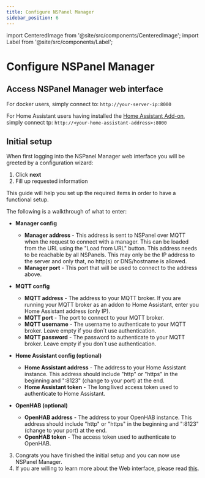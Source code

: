 ```yaml
---
title: Configure NSPanel Manager
sidebar_position: 6
---
```


import CenteredImage from '@site/src/components/CenteredImage';
import Label from '@site/src/components/Label';

# Configure NSPanel Manager

## Access NSPanel Manager web interface

For docker users, simply connect to: `http://your-server-ip:8000`

For Home Assistant users having installed the [Home Assistant Add-on](./install/installation-guide-home-assistant), simply connect tp: `http://<your-home-assistant-address>:8000`

## Initial setup

When first logging into the NSPanel Manager web interface you will be greeted by a configuration wizard:

<CenteredImage src="/images/doc/initial_setup_popup.png" alt="Configuration wizard" figureNumber={1} />

1. Click **next**
2. Fill up requested information

This guide will help you set up the required items in order to have a functional setup.

The following is a walkthrough of what to enter:

- **Manager config**

  - **Manager address** - This address is sent to NSPanel over MQTT when the request to connect with a manager.
    This can be loaded from the URL using the "Load from URL" button. This address needs to be reachable by all
    NSPanels. This may only be the IP address to the server and only that, no http(s) or DNS/hostname is allowed.
  - **Manager port** - This port that will be used to connect to the address above.

- **MQTT config**

  - **MQTT address** - The address to your MQTT broker. If you are running your MQTT broker as an addon to
    Home Assistant, enter you Home Assistant address (only IP).
  - **MQTT port** - The port to connect to your MQTT broker.
  - **MQTT username** - The username to authenticate to your MQTT broker. Leave empty if you don´t use authentication.
  - **MQTT password** - The password to authenticate to your MQTT broker. Leave empty if you don´t use authentication.

- **Home Assistant config (optional)**

  - **Home Assistant address** - The address to your Home Assistant instance. This address should include "http"
    or "https" in the beginning and ":8123" (change to your port) at the end.
  - **Home Assistant token** - The long lived access token used to authenticate to Home Assistant.

- **OpenHAB (optional)**
  - **OpenHAB address** - The address to your OpenHAB instance. This address should include "http" or "https" in
    the beginning and ":8123" (change to your port) at the end.
  - **OpenHAB token** - The access token used to authenticate to OpenHAB.

3. Congrats you have finished the initial setup and you can now use NSPanel Manager.
4. If you are willing to learn more about the Web interface, please read [this](./../web-interface).
